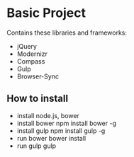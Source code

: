 # Basic Project
Contains these libraries and frameworks:

* jQuery
* Modernizr
* Compass
* Gulp
* Browser-Sync

## How to install
* install node.js, bower
* install bower
    npm install bower -g
* install gulp
	npm install gulp -g
* run bower
    bower install
* run gulp
	gulp